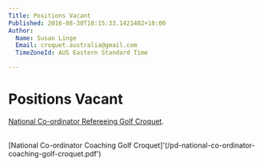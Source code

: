 ```yaml
---
Title: Positions Vacant
Published: 2016-08-30T18:15:33.1421482+10:00
Author:
  Name: Susan Linge
  Email: croquet.australia@gmail.com
  TimeZoneId: AUS Eastern Standard Time

---
```

# Positions Vacant

[National Co-ordinator Refereeing Golf Croquet](/pd-national-co-ordinator-refereeing-golf-croquet.pdf).

<br/>[National Co-ordinator Coaching Golf Croquet]'(/pd-national-co-ordinator-coaching-golf-croquet.pdf')